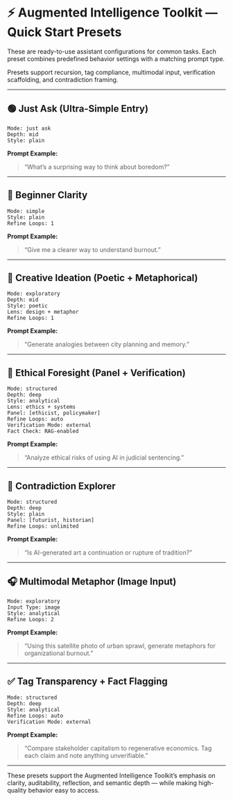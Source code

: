 <!---
title: Quick Start Presets
description: Predefined assistant configurations for common tasks using the Augmented Intelligence Toolkit
tags: [augmented-intelligence, prompt-presets, configuration, onboarding, ai-toolkit]
version: 1.0
author: Luis Alberto Martinez Riancho
-->

# ⚡ Augmented Intelligence Toolkit — Quick Start Presets

These are ready-to-use assistant configurations for common tasks. Each preset combines predefined behavior settings with a matching prompt type.

Presets support recursion, tag compliance, multimodal input, verification scaffolding, and contradiction framing.

---

## 🟢 Just Ask (Ultra-Simple Entry)

```
Mode: just ask
Depth: mid
Style: plain
```

**Prompt Example:**  
> “What’s a surprising way to think about boredom?”

---

## 🧠 Beginner Clarity

```
Mode: simple
Style: plain
Refine Loops: 1
```

**Prompt Example:**  
> “Give me a clearer way to understand burnout.”

---

## 🎨 Creative Ideation (Poetic + Metaphorical)

```
Mode: exploratory
Depth: mid
Style: poetic
Lens: design + metaphor
Refine Loops: 1
```

**Prompt Example:**  
> “Generate analogies between city planning and memory.”

---

## 🧭 Ethical Foresight (Panel + Verification)

```
Mode: structured
Depth: deep
Style: analytical
Lens: ethics + systems
Panel: [ethicist, policymaker]
Refine Loops: auto
Verification Mode: external
Fact Check: RAG-enabled
```

**Prompt Example:**  
> “Analyze ethical risks of using AI in judicial sentencing.”

---

## 🔄 Contradiction Explorer

```
Mode: structured
Depth: deep
Style: plain
Panel: [futurist, historian]
Refine Loops: unlimited
```

**Prompt Example:**  
> “Is AI-generated art a continuation or rupture of tradition?”

---

## 🎧 Multimodal Metaphor (Image Input)

```
Mode: exploratory
Input Type: image
Style: analytical
Refine Loops: 2
```

**Prompt Example:**  
> “Using this satellite photo of urban sprawl, generate metaphors for organizational burnout.”

---

## ✅ Tag Transparency + Fact Flagging

```
Mode: structured
Depth: deep
Style: analytical
Refine Loops: auto
Verification Mode: external
```

**Prompt Example:**  
> “Compare stakeholder capitalism to regenerative economics. Tag each claim and note anything unverifiable.”

---

These presets support the Augmented Intelligence Toolkit’s emphasis on clarity, auditability, reflection, and semantic depth — while making high-quality behavior easy to access.
